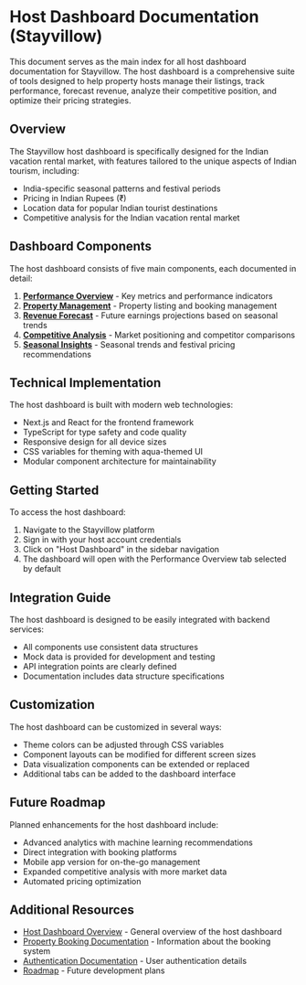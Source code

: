 # Host Dashboard Documentation (Stayvillow)

This document serves as the main index for all host dashboard documentation for Stayvillow. The host dashboard is a comprehensive suite of tools designed to help property hosts manage their listings, track performance, forecast revenue, analyze their competitive position, and optimize their pricing strategies.

## Overview

The Stayvillow host dashboard is specifically designed for the Indian vacation rental market, with features tailored to the unique aspects of Indian tourism, including:

- India-specific seasonal patterns and festival periods
- Pricing in Indian Rupees (₹)
- Location data for popular Indian tourist destinations
- Competitive analysis for the Indian vacation rental market

## Dashboard Components

The host dashboard consists of five main components, each documented in detail:

1. [**Performance Overview**](./performance-overview.md) - Key metrics and performance indicators
2. [**Property Management**](./property-management.md) - Property listing and booking management
3. [**Revenue Forecast**](./revenue-forecast.md) - Future earnings projections based on seasonal trends
4. [**Competitive Analysis**](./competitive-analysis.md) - Market positioning and competitor comparisons
5. [**Seasonal Insights**](./seasonal-insights.md) - Seasonal trends and festival pricing recommendations

## Technical Implementation

The host dashboard is built with modern web technologies:

- Next.js and React for the frontend framework
- TypeScript for type safety and code quality
- Responsive design for all device sizes
- CSS variables for theming with aqua-themed UI
- Modular component architecture for maintainability

## Getting Started

To access the host dashboard:

1. Navigate to the Stayvillow platform
2. Sign in with your host account credentials
3. Click on "Host Dashboard" in the sidebar navigation
4. The dashboard will open with the Performance Overview tab selected by default

## Integration Guide

The host dashboard is designed to be easily integrated with backend services:

- All components use consistent data structures
- Mock data is provided for development and testing
- API integration points are clearly defined
- Documentation includes data structure specifications

## Customization

The host dashboard can be customized in several ways:

- Theme colors can be adjusted through CSS variables
- Component layouts can be modified for different screen sizes
- Data visualization components can be extended or replaced
- Additional tabs can be added to the dashboard interface

## Future Roadmap

Planned enhancements for the host dashboard include:

- Advanced analytics with machine learning recommendations
- Direct integration with booking platforms
- Mobile app version for on-the-go management
- Expanded competitive analysis with more market data
- Automated pricing optimization

## Additional Resources

- [Host Dashboard Overview](./host-dashboard.md) - General overview of the host dashboard
- [Property Booking Documentation](./property-booking.md) - Information about the booking system
- [Authentication Documentation](./authentication.md) - User authentication details
- [Roadmap](./roadmap.md) - Future development plans 